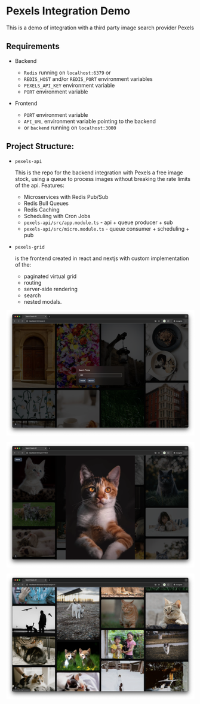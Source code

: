 # Pexels Integration Demo

This is a demo of integration with a third party image search provider Pexels

## Requirements

- Backend 
  - ```Redis``` running on ```localhost:6379``` or
  - ```REDIS_HOST``` and/or ```REDIS_PORT``` environment variables
  - ```PEXELS_API_KEY``` environment variable
  - ```PORT``` environment variable

- Frontend
  - ```PORT``` environment variable
  - ```API_URL``` environment variable pointing to the backend
  - or ```backend``` running on ```localhost:3000```

## Project Structure:

- ```pexels-api```

  This is the repo for the backend integration with Pexels a free image stock, using a queue to process images without breaking the rate limits of the api. Features:
  - Microservices with Redis Pub/Sub
  - Redis Bull Queues
  - Redis Caching
  - Scheduling with Cron Jobs
  - ```pexels-api/src/app.module.ts``` - api + queue producer + sub
  - ```pexels-api/src/micro.module.ts``` - queue consumer + scheduling + pub

- ```pexels-grid```

  is the frontend created in react and nextjs with custom implementation of the:
  - paginated virtual grid
  - routing
  - server-side rendering
  - search
  - nested modals.

![search](docs/search.png)

![cat](docs/cat.png)

![pagination](docs/pagination.png)